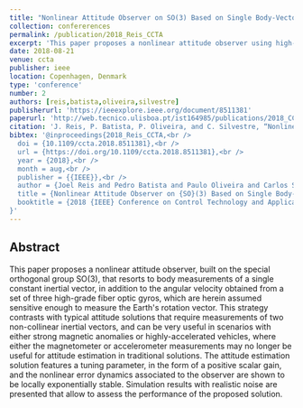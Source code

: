 ```yaml
---
title: "Nonlinear Attitude Observer on SO(3) Based on Single Body-Vector Measurements"
collection: confererences
permalink: /publication/2018_Reis_CCTA
excerpt: 'This paper proposes a nonlinear attitude observer using high-grade fiber optic gyros.'
date: 2018-08-21
venue: ccta
publisher: ieee
location: Copenhagen, Denmark
type: 'conference'
number: 2
authors: [reis,batista,oliveira,silvestre]
publisherurl: 'https://ieeexplore.ieee.org/document/8511381'
paperurl: 'http://web.tecnico.ulisboa.pt/ist164985/publications/2018_CCTA_Nonlinear_Attitude_Observer_on_SO3_Based_on_Single_Body-Vector_Measurements.pdf'
citation: 'J. Reis, P. Batista, P. Oliveira, and C. Silvestre, “Nonlinear Attitude Observer on SO(3) Based on Single Body-Vector Measurements,” 2018 IEEE Conference on Control Technology and Applications (CCTA). IEEE, Aug. 2018.'
bibtex: '@inproceedings{2018_Reis_CCTA,<br />
  doi = {10.1109/ccta.2018.8511381},<br />
  url = {https://doi.org/10.1109/ccta.2018.8511381},<br />
  year = {2018},<br />
  month = aug,<br />
  publisher = {{IEEE}},<br />
  author = {Joel Reis and Pedro Batista and Paulo Oliveira and Carlos Silvestre},<br />
  title = {Nonlinear Attitude Observer on {SO}(3) Based on Single Body-Vector Measurements},<br />
  booktitle = {2018 {IEEE} Conference on Control Technology and Applications ({CCTA})}<br />
}' 
---
```

**Abstract**
---
This paper proposes a nonlinear attitude observer, built on the special orthogonal group SO(3), that resorts to body measurements of a single constant inertial vector, in addition to the angular velocity obtained from a set of three high-grade fiber optic gyros, which are herein assumed sensitive enough to measure the Earth's rotation vector.
This strategy contrasts with typical attitude solutions that require measurements of two non-collinear inertial vectors, and can be very useful in scenarios with either strong magnetic anomalies or highly-accelerated vehicles, where either the magnetometer or accelerometer measurements may no longer be useful for attitude estimation in traditional solutions.
The attitude estimation solution features a tuning parameter, in the form of a positive scalar gain, and the nonlinear error dynamics associated to the observer are shown to be locally exponentially stable.
Simulation results with realistic noise are presented that allow to assess the performance of the proposed solution.
